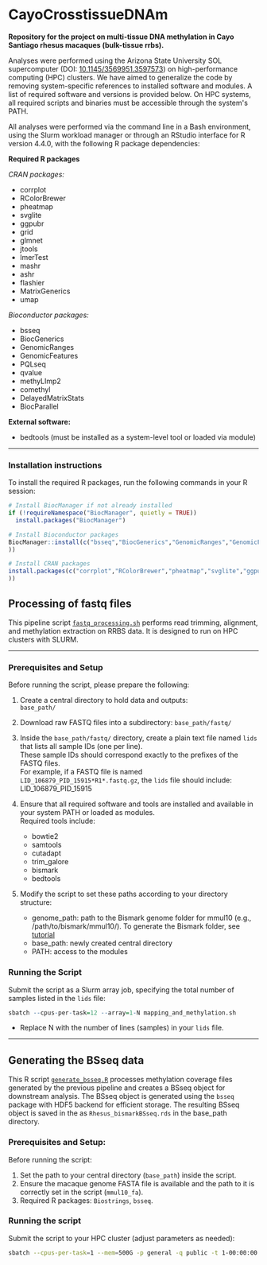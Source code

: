 # CayoCrosstissueDNAm
**Repository for the project on multi-tissue DNA methylation in Cayo Santiago rhesus macaques (bulk-tissue rrbs).**

Analyses were performed using the Arizona State University SOL supercomputer (DOI: [10.1145/3569951.3597573](https://doi.org/10.1145/3569951.3597573)) on high-performance computing (HPC) clusters. We have aimed to generalize the code by removing system-specific references to installed software and modules. A list of required software and versions is provided below. On HPC systems, all required scripts and binaries must be accessible through the system's PATH.

All analyses were performed via the command line in a Bash environment, using the Slurm workload manager or through an RStudio interface for R version 4.4.0, with the following R package dependencies:

**Required R packages**

*CRAN packages:*
- corrplot  
- RColorBrewer  
- pheatmap  
- svglite  
- ggpubr  
- grid  
- glmnet  
- jtools  
- lmerTest  
- mashr  
- ashr  
- flashier  
- MatrixGenerics  
- umap  

*Bioconductor packages:*
- bsseq  
- BiocGenerics  
- GenomicRanges  
- GenomicFeatures  
- PQLseq  
- qvalue  
- methyLImp2  
- comethyl  
- DelayedMatrixStats  
- BiocParallel  

**External software:**
- bedtools (must be installed as a system-level tool or loaded via module)

---

### Installation instructions

To install the required R packages, run the following commands in your R session:

```r
# Install BiocManager if not already installed
if (!requireNamespace("BiocManager", quietly = TRUE))
  install.packages("BiocManager")

# Install Bioconductor packages
BiocManager::install(c("bsseq","BiocGenerics","GenomicRanges","GenomicFeatures","PQLseq","qvalue","methyLImp2","comethyl","DelayedMatrixStats","BiocParallel"
))

# Install CRAN packages
install.packages(c("corrplot","RColorBrewer","pheatmap","svglite","ggpubr","grid","glmnet","jtools","lmerTest","mashr","ashr","flashier","MatrixGenerics","umap"
))
```

## Processing of fastq files

This pipeline script [`fastq_processing.sh`](https://github.com/BaptisteSadoughi/CayoCrosstissueDNAm/blob/main/Bioinformatic%20and%20R%20scripts/fastq_processing.sh) performs read trimming, alignment, and methylation extraction on RRBS data. It is designed to run on HPC clusters with SLURM.

---

### Prerequisites and Setup

Before running the script, please prepare the following:

1. Create a central directory to hold data and outputs:  
   `base_path/`

2. Download raw FASTQ files into a subdirectory:
   `base_path/fastq/`

3. Inside the `base_path/fastq/` directory, create a plain text file named `lids` that lists all sample IDs (one per line).  
   These sample IDs should correspond exactly to the prefixes of the FASTQ files.  
   For example, if a FASTQ file is named `LID_106879_PID_15915*R1*.fastq.gz`, the `lids` file should include:  
   LID_106879_PID_15915

4. Ensure that all required software and tools are installed and available in your system PATH or loaded as modules.  
   Required tools include:  
   - bowtie2  
   - samtools  
   - cutadapt  
   - trim_galore  
   - bismark  
   - bedtools  

5. Modify the script to set these paths according to your directory structure:
   - genome_path: path to the Bismark genome folder for mmul10 (e.g., /path/to/bismark/mmul10/). To generate the Bismark folder, see [tutorial](https://felixkrueger.github.io/Bismark/bismark/genome_preparation/)  
   - base_path: newly created central directory  
   - PATH: access to the modules

### Running the Script

Submit the script as a Slurm array job, specifying the total number of samples listed in the `lids` file:

```r
sbatch --cpus-per-task=12 --array=1-N mapping_and_methylation.sh
```

- Replace N with the number of lines (samples) in your `lids` file.  

---

## Generating the BSseq data

This R script [`generate_bsseq.R`](https://github.com/BaptisteSadoughi/CayoCrosstissueDNAm/blob/main/Bioinformatic%20and%20R%20scripts/generate_bsseq.R) processes methylation coverage files generated by the previous pipeline and creates a BSseq object for downstream analysis. The BSseq object is generated using the `bsseq` package with HDF5 backend for efficient storage. The resulting BSseq object is saved in the  as `Rhesus_bismarkBSseq.rds` in the base_path directory.

### Prerequisites and Setup:
Before running the script:

1. Set the path to your central directory (`base_path`) inside the script.
2. Ensure the macaque genome FASTA file is available and the path to it is correctly set in the script (`mmul10_fa`).
3. Required R packages: `Biostrings`, `bsseq`.

### Running the script

Submit the script to your HPC cluster (adjust parameters as needed):

```bash
sbatch --cpus-per-task=1 --mem=500G -p general -q public -t 1-00:00:00 /path/to/generate_bsseq.R
